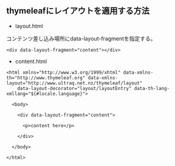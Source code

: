 ## thymeleafにレイアウトを適用する方法

* layout.html

コンテンツ差し込み場所にdata-layout-fragmentを指定する。

```
<div data-layout-fragment="content"></div>
```

* content.html

```
<html xmlns="http://www.w3.org/1999/xhtml" data-xmlns-th="http://www.thymeleaf.org" data-xmlns-layout="http://www.ultraq.net.nz/thymeleaf/layout"
	data-layout-decorator="layout/layoutEntry" data-th-lang-xmllang="${#locale.language}">

  <body>

    <div data-layout-fragment="content">
    
      <p>content here</p>
      
    </div>

  </body>
  
</html>
```
